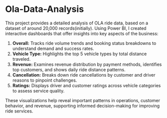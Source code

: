 # Ola-Data-Analysis

This project provides a detailed analysis of OLA ride data, based on a dataset of around 20,000 records(initially). Using Power BI, I created interactive dashboards that offer insights into key aspects of the business:

1. **Overall:** Tracks ride volume trends and booking status breakdowns to understand demand and success rates.
2. **Vehicle Type:** Highlights the top 5 vehicle types by total distance traveled.
3. **Revenue:** Examines revenue distribution by payment methods, identifies top customers, and shows daily ride distance patterns.
4. **Cancellation:** Breaks down ride cancellations by customer and driver reasons to pinpoint challenges.
5. **Ratings:** Displays driver and customer ratings across vehicle categories to assess service quality.

These visualizations help reveal important patterns in operations, customer behavior, and revenue, supporting informed decision-making for improving ride services.
